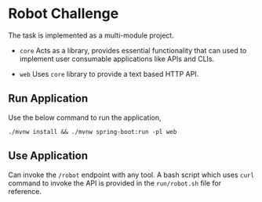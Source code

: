 # Robot Challenge

The task is implemented as a multi-module project.
 
 - `core`
   Acts as a library, provides essential functionality that
   can used to implement user consumable applications like APIs and CLIs.

 - `web`
   Uses `core` library to provide a text based HTTP API.

## Run Application
Use the below command to run the application,
```shell
./mvnw install && ./mvnw spring-boot:run -pl web
```

## Use Application
Can invoke the `/robot` endpoint with any tool. A bash script which uses `curl` command to 
invoke the API is provided in the `run/robot.sh` file for reference. 